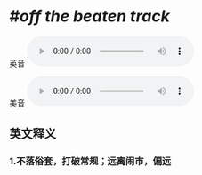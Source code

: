 # ***\#off the beaten track*** 
英音
<audio src="./media/off the beaten track1_AAC.aac" controls="controls"></audio>

美音
<audio src="./media/off the beaten track2_AAC.aac" controls="controls"></audio>



  

英文释义
---
### 1.**不落俗套，打破常规；远离闹市，偏远**  


